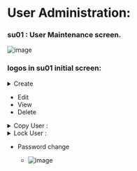 # User Administration:
### su01 : User Maintenance screen.
![image](https://github.com/user-attachments/assets/3904086a-7dbf-440f-87a6-0af9407dfa4e)

### logos in su01 initial screen:
<details>
<summary> Create </summary>
  - LastName and Password fields are mandate to create a user.
  
![image](https://github.com/user-attachments/assets/ca2c93bf-4e15-4209-ac62-35e1dc61ffad)
![image](https://github.com/user-attachments/assets/5c6c8a5f-3a3d-4a63-996e-1bcfadd087e2)

- User Types:
![image](https://github.com/user-attachments/assets/e349108a-fd2a-49d5-80a0-286f8cc8699e)

- Password Status:
  - Initial Password (Set by Administrator) :  Password will be set by Security person and need to modify while logging in for 1st time.
  - Productive Password : After User changing password, status changes
  - ![image](https://github.com/user-attachments/assets/8c31b75a-8803-457f-b635-a91c0d7148fb)
  - ![image](https://github.com/user-attachments/assets/0cf3d78b-a2f9-4feb-8df0-0d93c027e563)

- SNC : Secure Network Communication.
  - Helps to logon into system without password. It is difficult to save passwords for all multiple systems.
  - SNC name will be configured by Basis team following a syntax
![image](https://github.com/user-attachments/assets/f49f2b8a-e4b1-4ae3-ae0e-f71eaa5da7ac)
  - Green light appreas once SNC is active.
  - Even if SNC is active, we can still logon using password.

- Defaults tab:
![image](https://github.com/user-attachments/assets/c8ef77d9-e040-4408-adff-4cb42252eac1)

- Parameters:
  - ABAP people will create parameter ID and provided to us to use it.
  ![image](https://github.com/user-attachments/assets/b8cd3441-5594-4383-bd8b-7327e24be763)

- Roles: Roles will be created by Security person.
  - All transaction code will be assigned to roles
  - Role will be assigned to User, then user will be able to access Tcodes.
![image](https://github.com/user-attachments/assets/1e010046-9f99-4784-8b65-f372986dd252)
  - Click on Role to see Tcodes assigned to it.
![image](https://github.com/user-attachments/assets/af0d4309-d542-493a-993c-da97135c7b89)

- Profiles: Profiles will be added when you select a role. Profile will be attached to role during Role creation.
![image](https://github.com/user-attachments/assets/6a821b1e-546f-4594-adb7-03c25a15de29)

- Groups:
![image](https://github.com/user-attachments/assets/56fe7944-ba44-4047-82e6-3a91e80e2c56)

- License data : varies depending on project license.
![image](https://github.com/user-attachments/assets/e0ccfca8-7dd4-4ee1-ba75-0a04b1c33ff5)


</details>

- Edit
- View
- Delete

<details>
<summary>Copy User : </summary>
  - Apart from address data, remaining all details can be copied.
  
  - ![image](https://github.com/user-attachments/assets/1a394199-f177-443c-aea0-56d5288423b7)
  - While copying, Last name will be automatically populated with username.
</details>
<details>
<summary> Lock User : </summary>
  
  -  ![image](https://github.com/user-attachments/assets/2309e2b2-2a57-4aec-9df2-20b550d85814)
  -  To know reason why the user is locked, check Change documents under, Information --> Change Documents
    - ![image](https://github.com/user-attachments/assets/90412729-b12b-41cf-9c4d-1c6d71ae7c7b)
    - ![image](https://github.com/user-attachments/assets/a34a5964-2e00-4d9d-a202-e58df9098391)
    - ![image](https://github.com/user-attachments/assets/4fbca218-1f4c-4b5d-b3f9-e5a62186cc31)
  - Before unlocking, check the reason for locking the user. We can know using Return codes.
     - 0 : Not locked
     - 64 : Admin Lock
     - 128 : Incorrect Passowrd lock
     - 32 : CUA lock (Central User Administration). If user is locked in CUA system, then it will be locked in all other systems, showing 32 code.
</details>

- Password change

  - ![image](https://github.com/user-attachments/assets/d34a1cca-20d5-455e-ae1e-7273fc064686)
